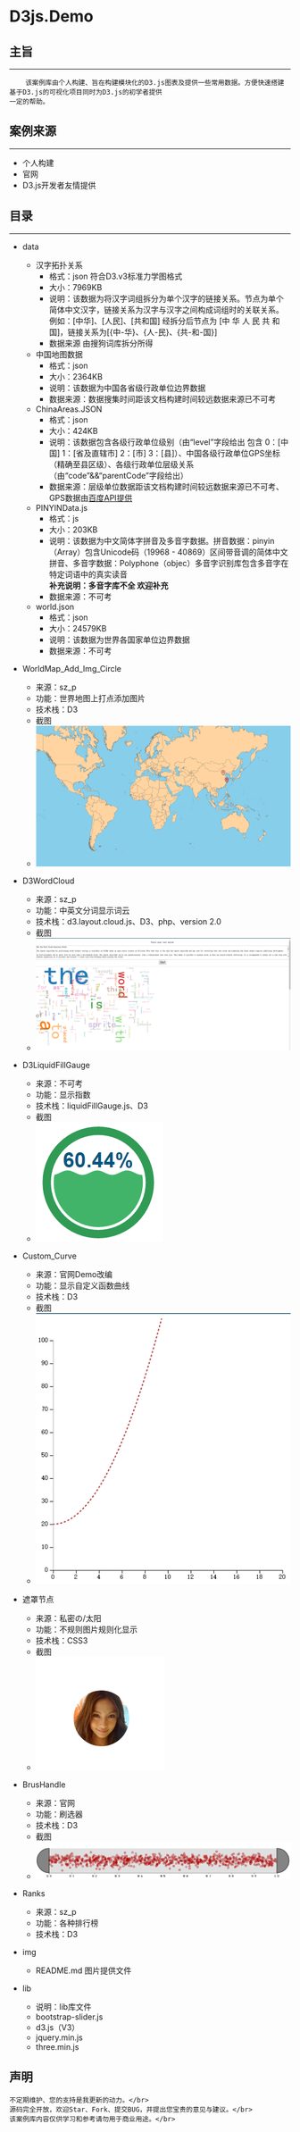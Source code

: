 # D3js.Demo

## 主旨
----------------

        该案例库由个人构建、旨在构建模块化的D3.js图表及提供一些常用数据。方便快速搭建基于D3.js的可视化项目同时为D3.js的初学者提供
    一定的帮助。

## 案例来源
----------------
+ 个人构建
+ 官网
+ D3.js开发者友情提供

## 目录
----------------

+ data
    + 汉字拓扑关系
        + 格式：json 符合D3.v3标准力学图格式
        + 大小：7969KB
        + 说明：该数据为将汉字词组拆分为单个汉字的链接关系。节点为单个简体中文汉字，链接关系为汉字与汉字之间构成词组时的关联关系。例如：[中华]、[人民]、[共和国] 经拆分后节点为 [中 华 人 民 共 和 国]，链接关系为[{中-华}、{人-民}、{共-和-国}]
        + 数据来源 由搜狗词库拆分所得
    + 中国地图数据
        + 格式：json
        + 大小：2364KB
        + 说明：该数据为中国各省级行政单位边界数据
        + 数据来源：数据搜集时间距该文档构建时间较远数据来源已不可考
    + ChinaAreas.JSON
        + 格式：json
        + 大小：424KB
        + 说明：该数据包含各级行政单位级别（由“level”字段给出 包含 0：[中国] 1：[省及直辖市] 2：[市] 3：[县]）、中国各级行政单位GPS坐标（精确至县区级）、各级行政单位层级关系（由“code”&&“parentCode”字段给出）
        + 数据来源：层级单位数据距该文档构建时间较远数据来源已不可考、GPS数据由[百度API提供](http://developer.baidu.com/map/jsdemo.htm#a5_3)
    + PINYINData.js 
        + 格式：js 
        + 大小：203KB
        + 说明：该数据为中文简体字拼音及多音字数据。拼音数据：pinyin（Array）包含Unicode码（19968 - 40869）区间带音调的简体中文拼音、多音字数据：Polyphone（objec）多音字识别库包含多音字在特定词语中的真实读音 <br /><b>补充说明：多音字库不全 欢迎补充</b>
        + 数据来源：不可考
    + world.json 
        + 格式：json
        + 大小：24579KB
        + 说明：该数据为世界各国家单位边界数据
        + 数据来源：不可考

+ WorldMap_Add_Img_Circle
    + 来源：sz_p
    + 功能：世界地图上打点添加图片
    + 技术栈：D3        
    + 截图
    + ![image](https://raw.githubusercontent.com/shizhao1100/D3.js_Demo/master/img/WorldMap_Add_Img_Circle.png)

+ D3WordCloud
    + 来源：sz_p
    + 功能：中英文分词显示词云
    + 技术栈：d3.layout.cloud.js、D3、php、version 2.0        
    + 截图
    + ![image](https://raw.githubusercontent.com/shizhao1100/D3.js_Demo/master/img/D3WordCloud.png)

+ D3LiquidFillGauge
    + 来源：不可考
    + 功能：显示指数
    + 技术栈：liquidFillGauge.js、D3        
    + 截图
    + ![image](https://raw.githubusercontent.com/shizhao1100/D3.js_Demo/master/img/D3LiquidFillGauge.png)

+ Custom_Curve
    + 来源：官网Demo改编
    + 功能：显示自定义函数曲线
    + 技术栈：D3        
    + 截图
    + ![image](https://raw.githubusercontent.com/shizhao1100/D3.js_Demo/master/img/Custom_Curve.png)

+ 遮罩节点
    + 来源：私密の/太阳
    + 功能：不规则图片规则化显示
    + 技术栈：CSS3        
    + 截图
    + ![image](https://raw.githubusercontent.com/shizhao1100/D3.js_Demo/master/img/节点遮罩.png)

+ BrusHandle
    + 来源：官网
    + 功能：刷选器
    + 技术栈：D3        
    + 截图
    + ![image](https://raw.githubusercontent.com/shizhao1100/D3.js_Demo/master/img/BrusHandle.png)

+ Ranks
    + 来源：sz_p
    + 功能：各种排行榜
    + 技术栈：D3

+ img
    + README.md 图片提供文件

+ lib
    + 说明：lib库文件
    + bootstrap-slider.js
    + d3.js（V3）
    + jquery.min.js
    + three.min.js
    
## 声明
    不定期维护、您的支持是我更新的动力。</br>
    源码完全开放，欢迎Star、Fork、提交BUG，并提出您宝贵的意见与建议。</br>
    该案例库内容仅供学习和参考请勿用于商业用途。</br>
